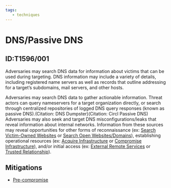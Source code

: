 ```yaml
---
tags:
   - techniques
---
```

# DNS/Passive DNS
## ID:T1596/001
Adversaries may search DNS data for information about victims that can be used during targeting. DNS information may include a variety of details, including registered name servers as well as records that outline addressing for a target’s subdomains, mail servers, and other hosts.

Adversaries may search DNS data to gather actionable information. Threat actors can query nameservers for a target organization directly, or search through centralized repositories of logged DNS query responses (known as passive DNS).(Citation: DNS Dumpster)(Citation: Circl Passive DNS) Adversaries may also seek and target DNS misconfigurations/leaks that reveal information about internal networks. Information from these sources may reveal opportunities for other forms of reconnaissance (ex: [Search Victim-Owned Websites](techniques/T1594) or [Search Open Websites/Domains](techniques/T1593)), establishing operational resources (ex: [Acquire Infrastructure](techniques/T1583) or [Compromise Infrastructure](techniques/T1584)), and/or initial access (ex: [External Remote Services](techniques/T1133) or [Trusted Relationship](techniques/T1199)).
## Mitigations
* [Pre-compromise](mitigations/M1056)
